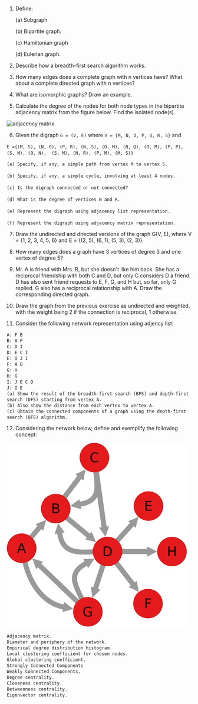 
1. Define:

	(a) Subgraph
	
	(b) Bipartite graph.
	
	(c) Hamiltonian graph
	
	(d) Eulerian graph.

2. Describe how a breadth-first search algorithm works.

3. How many edges does a complete graph with n vertices have? What about a complete directed graph with n vertices?

4. What are isomorphic graphs? Draw an example.

5. Calculate the degree of the nodes for both node types in the bipartite adjacency matrix from the figure below. Find the isolated node(s).

![adjacency matrix](./img/matrix01.png)

6. Given the digraph `G = (V, E)` where `V = {M, N, O, P, Q, R, S}` and 

`E ={(M, S), (N, O), (P, R), (N, S), (O, M),
	 (N, Q), (O, M), (P, P), (S, M), (O, N), 
	 (S, M), (N, R), (P, M), (M, S)}`

	(a) Specify, if any, a simple path from vertex M to vertex S.

	(b) Specify, if any, a simple cycle, involving at least 4 nodes.

	(c) Is the digraph connected or not connected?

	(d) What is the degree of vertices N and R.

	(e) Represent the digraph using adjacency list representation.

	(f) Represent the digraph using adjacency matrix representation.

7. Draw the undirected and directed versions of the graph G(V, E), where V = {1, 2, 3, 4, 5, 6} and E = {(2, 5), (6, 1), (5, 3), (2, 3)}.

8. How many edges does a graph have 3 vertices of degree 3 and one vertex of degree 5?

9. Mr. A is friend with Mrs. B, but she doesn't like him back. She has a reciprocal friendship with both C and D, but only C considers D a friend. D has also sent friend requests to E, F, G, and H but, so far, only G replied. G also has a reciprocal relationship with A. Draw the corresponding directed graph.

10. Draw the graph from the previous exercise as undirected and weighted, with the weight being 2 if the connection is reciprocal, 1 otherwise.
    
11.  Consider the following network representation using adjency list:

	A: F B 
	B: A F
	C: D I
	D: E C I
	E: D J I
	F: A B
	G: H
	H: G
	I: J E C D
	J: I E
	(a) Show the result of the breadth-first search (BFS) and depth-first search (DFS) starting from vertex A.
	(b) Also show the distance from each vertex to vertex A.
 	(c) Obtain the connected components of a graph using the depth-first search (DFS) algorithm.

12. Considering the network below, define and exemplify the following concept:

![network](./img/net01.png)

    Adjacency matrix.
    Diameter and periphery of the network.
    Empirical degree distribution histogram.
    Local clustering coefficient for chosen nodes.
    Global clustering coefficient.
    Strongly Connected Components
    Weakly Connected Components.
    Degree centrality.
    Closeness centrality.
    Betweenness centrality.
    Eigenvector centrality.
